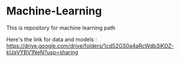 # Machine-Learning
This is repository for machine learning path

Here's the link for data and models : https://drive.google.com/drive/folders/1cd52GS0a4aRcWdb3iKDZ-kUqVYBV1NeN?usp=sharing

